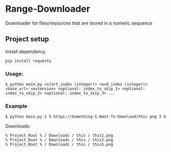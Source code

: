 # Range-Downloader

Downloader for files/resources that are stored in a numeric sequence

## Project setup

Install dependency

```
pip install requests
```

### Usage:

```
$ python main.py <start_index (integer)> <end_index (integer)> <base_url> <extension> <optional: index_to_skip_1> <optional: index_to_skip_2> <optional: index_to_skip_3> ...
```

### Example

```
$ python main.py 1 5 https://Something-I-Want-To-Download/this png 3 4
```

Downloads:
```
% Project_Root % / Downloads / this / this1.png
% Project_Root % / Downloads / this / this2.png
% Project_Root % / Downloads / this / this5.png
```
